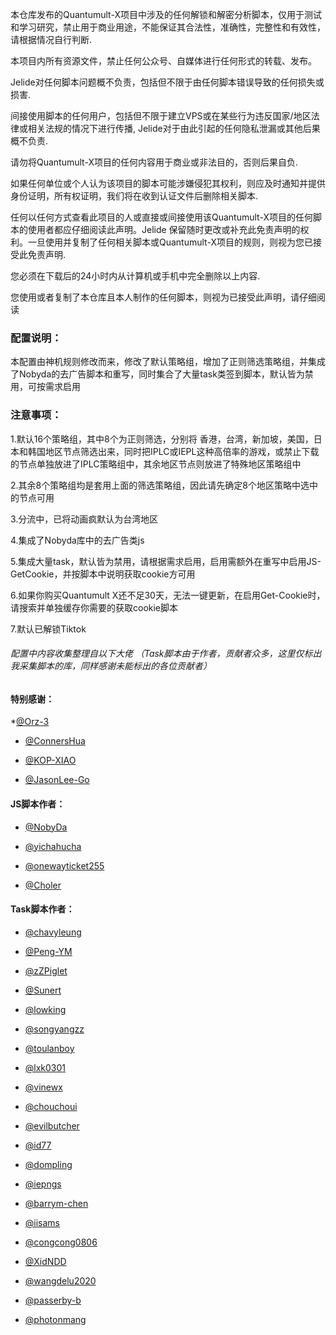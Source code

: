 本仓库发布的Quantumult-X项目中涉及的任何解锁和解密分析脚本，仅用于测试和学习研究，禁止用于商业用途，不能保证其合法性，准确性，完整性和有效性，请根据情况自行判断.

本项目内所有资源文件，禁止任何公众号、自媒体进行任何形式的转载、发布。

Jelide对任何脚本问题概不负责，包括但不限于由任何脚本错误导致的任何损失或损害.

间接使用脚本的任何用户，包括但不限于建立VPS或在某些行为违反国家/地区法律或相关法规的情况下进行传播, Jelide对于由此引起的任何隐私泄漏或其他后果概不负责.

请勿将Quantumult-X项目的任何内容用于商业或非法目的，否则后果自负.

如果任何单位或个人认为该项目的脚本可能涉嫌侵犯其权利，则应及时通知并提供身份证明，所有权证明，我们将在收到认证文件后删除相关脚本.

任何以任何方式查看此项目的人或直接或间接使用该Quantumult-X项目的任何脚本的使用者都应仔细阅读此声明。Jelide 保留随时更改或补充此免责声明的权利。一旦使用并复制了任何相关脚本或Quantumult-X项目的规则，则视为您已接受此免责声明.

您必须在下载后的24小时内从计算机或手机中完全删除以上内容.

您使用或者复制了本仓库且本人制作的任何脚本，则视为已接受此声明，请仔细阅读

### 配置说明：

  本配置由神机规则修改而来，修改了默认策略组，增加了正则筛选策略组，并集成了Nobyda的去广告脚本和重写，同时集合了大量task类签到脚本，默认皆为禁用，可按需求启用<br>


### 注意事项：

  1.默认16个策略组，其中8个为正则筛选，分别将 香港，台湾，新加坡，美国，日本和韩国地区节点筛选出来，同时把IPLC或IEPL这种高倍率的游戏，或禁止下载的节点单独放进了IPLC策略组中，其余地区节点则放进了特殊地区策略组中<br>

  2.其余8个策略组均是套用上面的筛选策略组，因此请先确定8个地区策略中选中的节点可用<br>

  3.分流中，已将动画疯默认为台湾地区<br>

  4.集成了Nobyda库中的去广告类js<br>

  5.集成大量task，默认皆为禁用，请根据需求启用，启用需额外在重写中启用JS-GetCookie，并按脚本中说明获取cookie方可用<br>

  6.如果你购买Quantumult X还不足30天，无法一键更新，在启用Get-Cookie时，请搜索并单独缓存你需要的获取cookie脚本<br>

  7.默认已解锁Tiktok<br>

######  配置中内容收集整理自以下大佬 （Task脚本由于作者，贡献者众多，这里仅标出我采集脚本的库，同样感谢未能标出的各位贡献者）

#### 特别感谢：
  *[@Orz-3](https://github.com/Orz-3)

  * [@ConnersHua](https://github.com/ConnersHua)

  * [@KOP-XIAO](https://github.com/KOP-XIAO)

  * [@JasonLee-Go](https://github.com/JasonLee-Go)

 #### JS脚本作者： 

 * [@NobyDa](https://github.com/NobyDa)
 
 * [@yichahucha](https://github.com/yichahucha)

 * [@onewayticket255](https://github.com/onewayticket255)

 * [@Choler](https://github.com/Choler)
 
  #### Task脚本作者：

  * [@chavyleung](https://github.com/chavyleung)

  * [@Peng-YM](https://github.com/Peng-YM)

  * [@zZPiglet](https://github.com/zZPiglet)

  * [@Sunert](https://github.com/Sunert)
  
  * [@lowking](https://github.com/lowking)
  
  * [@songyangzz](https://github.com/songyangzz)
    
  * [@toulanboy](https://github.com/toulanboy)
  
  * [@lxk0301](https://gitee.com/lxk0301)
  
  * [@vinewx](https://ooxx.be/js/)
  
  * [@chouchoui](https://github.com/chouchoui)
  
  * [@evilbutcher](https://github.com/evilbutcher)  
  
  * [@id77](https://github.com/id77)   
  
  * [@dompling](https://github.com/dompling)  
  
  * [@iepngs](https://github.com/iepngs)  
  
  * [@barrym-chen](https://github.com/barrym-chen) 

  * [@iisams](https://github.com/iisams)
  
  * [@congcong0806](https://github.com/congcong0806)
  
  * [@XidNDD](https://github.com/XidNDD) 
  
  * [@wangdelu2020](https://github.com/wangdelu2020) 
  
  * [@passerby-b](https://gitee.com/passerby-b) 
  
  * [@photonmang](https://github.com/photonmang) 
  
